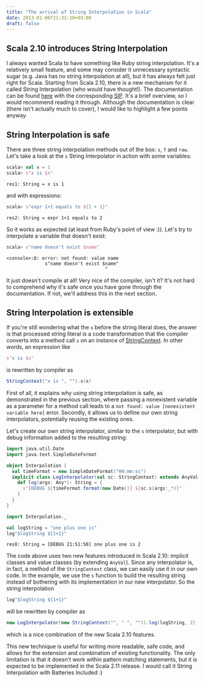 ```yaml
---
title: "The arrival of String Interpolation in Scala"
date: 2013-01-06T21:31:10+03:00
draft: false
---
```


## Scala 2.10 introduces String Interpolation
I always wanted Scala to have something like Ruby string interpolation. It's a relatively small feature, and some may consider it unnecessary syntactic sugar (e.g. Java has no string interpolation at all), but it has always felt just right for Scala. Starting from Scala 2.10, there is a new mechanism for it called String Interpolation (who would have thought!). The documentation can be found [here](http://docs.scala-lang.org/overviews/core/string-interpolation.html) with the corresponding [SIP](http://docs.scala-lang.org/sips/pending/string-interpolation.html). It's a brief overview, so I would recommend reading it through. Although the documentation is clear (there isn't actually much to cover), I would like to highlight a few points anyway.

## String Interpolation is safe
There are three string interpolation methods out of the box: `s`, `f` and `raw`.
Let's take a look at the `s` String Interpolator in action with some variables:
```scala
scala> val x = 1
scala> s"x is $x"
```
```
res1: String = x is 1
```
and with expressions:
```scala
scala> s"expr 1+1 equals to ${1 + 1}"
```
```
res2: String = expr 1+1 equals to 2
```
So it works as expected (at least from Ruby's point of view :)). Let's try to interpolate a variable that doesn't exist:
```scala
scala> s"name doesn't exist $name"
```
```
<console>:8: error: not found: value name
              s"name doesn't exist $name"
                                    ^
```
It just doesn't compile at all! Very nice of the compiler, isn't it? It's not hard to comprehend why it's safe once you have gone through the documentation. If not, we'll address this in the next section.

## String Interpolation is extensible
If you're still wondering what the `s` before the string literal does, the answer is that processed string literal is a code transformation that the compiler converts into a method call `s` on an instance of [StringContext](http://www.scala-lang.org/archives/downloads/distrib/files/nightly/docs/library/index.html#scala.StringContext). In other words, an expression like
```scala
s"x is $x"
```
is rewritten by compiler as
```scala
StringContext("x is ", "").s(x)
```
First of all, it explains why using string interpolation is safe, as demonstrated in the previous section, where passing a nonexistent variable as a parameter for a method call leads to a `not found: value [nonexistent variable here]` error. Secondly, it allows us to define our own string interpolators, potentially reusing the existing ones.

Let's create our own string interpolator, similar to the `s` interpolator, but with debug information added to the resulting string:

```scala
import java.util.Date
import java.text.SimpleDateFormat

object Interpolation {
  val timeFormat = new SimpleDateFormat("HH:mm:ss")
  implicit class LogInterpolator(val sc: StringContext) extends AnyVal {
    def log(args: Any*): String = {
      s"[DEBUG ${timeFormat.format(new Date)}] ${sc.s(args:_*)}"
    }
  }
}

import Interpolation._

val logString = "one plus one is"
log"$logString ${1+1}"
```
```
res8: String = [DEBUG 21:51:50] one plus one is 2
```
The code above uses two new features introduced in Scala 2.10: implicit classes and value classes (by extending `AnyVal`). Since any interpolator is, in fact, a method of the `StringContext` class, we can easily use it in our own code. In the example, we use the `s` function to build the resulting string instead of bothering with its implementation in our new interpolator. So the string interpolation
```scala
log"$logString ${1+1}"
```
will be rewritten by compiler as
```scala
new LogInterpolator(new StringContext("", " ", "")).log(logString, 2)
```
which is a nice combination of the new Scala 2.10 features.

This new technique is useful for writing more readable, safe code, and allows for the extension and combination of existing functionality. The only limitation is that it doesn't work within pattern matching statements, but it is expected to be implemented in the Scala 2.11 release. I would call it String Interpolation with Batteries Included :)
